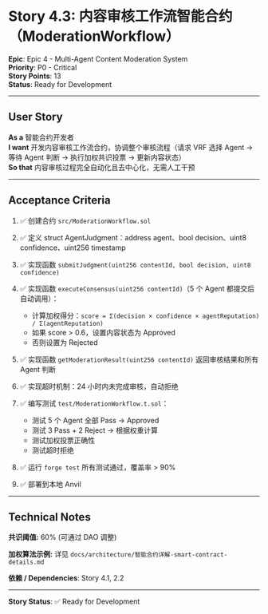 # Story 4.3: 内容审核工作流智能合约（ModerationWorkflow）

**Epic**: Epic 4 - Multi-Agent Content Moderation System  
**Priority**: P0 - Critical  
**Story Points**: 13  
**Status**: Ready for Development

---

## User Story

**As a** 智能合约开发者  
**I want** 开发内容审核工作流合约，协调整个审核流程（请求 VRF 选择 Agent → 等待 Agent 判断 → 执行加权共识投票 → 更新内容状态）  
**So that** 内容审核过程完全自动化且去中心化，无需人工干预

---

## Acceptance Criteria

1. ✅ 创建合约 `src/ModerationWorkflow.sol`

2. ✅ 定义 struct AgentJudgment：address agent、bool decision、uint8 confidence、uint256 timestamp

3. ✅ 实现函数 `submitJudgment(uint256 contentId, bool decision, uint8 confidence)`

4. ✅ 实现函数 `executeConsensus(uint256 contentId)`（5 个 Agent 都提交后自动调用）：
   - 计算加权得分：`score = Σ(decision × confidence × agentReputation) / Σ(agentReputation)`
   - 如果 score > 0.6，设置内容状态为 Approved
   - 否则设置为 Rejected

5. ✅ 实现函数 `getModerationResult(uint256 contentId)` 返回审核结果和所有 Agent 判断

6. ✅ 实现超时机制：24 小时内未完成审核，自动拒绝

7. ✅ 编写测试 `test/ModerationWorkflow.t.sol`：
   - 测试 5 个 Agent 全部 Pass → Approved
   - 测试 3 Pass + 2 Reject → 根据权重计算
   - 测试加权投票正确性
   - 测试超时拒绝

8. ✅ 运行 `forge test` 所有测试通过，覆盖率 > 90%

9. ✅ 部署到本地 Anvil

---

## Technical Notes

**共识阈值:** 60% (可通过 DAO 调整)

**加权算法示例:** 详见 `docs/architecture/智能合约详解-smart-contract-details.md`

**依赖 / Dependencies**: Story 4.1, 2.2

---

**Story Status**: ✅ Ready for Development

